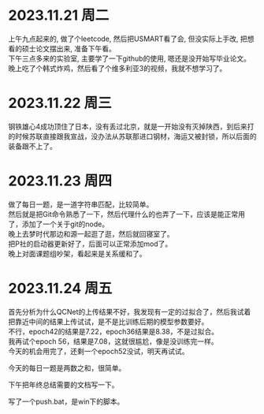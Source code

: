 # 2023.11.21 周二
上午九点起来的, 做了个leetcode, 然后把USMART看了会, 但没实际上手改, 把想看的硕士论文摆出来, 准备下午看。  
下午三点多来的实验室, 主要学了一下github的使用, 嗯还是没开始写毕业论文。  
晚上吃了个韩式炸鸡，然后看了个维多利亚3的视频，我就不想学习了。  

# 2023.11.22 周三
钢铁雄心4成功顶住了日本，没有丢过北京，就是一开始没有灭掉陕西，到后来打的时候苏联直接跟我宣战，没办法从苏联那进口钢材，海运又被封锁，所以后面的装备跟不上了。

# 2023.11.23 周四
做了每日一题，是一道字符串匹配，比较简单。  
然后就是把Git命令熟悉了一下，然后代理什么的也弄了一下，应该是能正常用了，添加了一个关于git的node。  
晚上去梦时代那边和源一起逛了逛，然后就回寝室了。  
把P社的启动器更新好了，后面可以正常添加mod了。  
晚上对面课题组吵架，看起来是关系缓和了。  

# 2023.11.24 周五
首先分析为什么QCNet的上传结果不好，我发现有一定的过拟合了，然后我试着把靠近中间的结果上传试试，是不是比训练后期的模型参数要好。  
不行，epoch42的结果是7.22，epoch36结果是8.38，不是过拟合。  
我再试个epoch 56，结果是7.08，这就很尴尬，像是没训练完一样。  
今天的机会用完了，还剩一个epoch52没试，明天再试试。

今天的每日一题是两数之和，很简单。

下午把年终总结需要的文档写一下。

写了一个push.bat，是win下的脚本。
